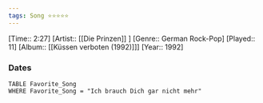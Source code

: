 ```yaml
---
tags: Song ⭐⭐⭐⭐⭐ 
---
```

[Time:: 2:27]
[Artist:: [[Die Prinzen]] ]
[Genre:: German Rock-Pop]
[Played:: 11]
[Album:: [[Küssen verboten (1992)]]]
[Year:: 1992]
### Dates
````dataview
TABLE Favorite_Song
WHERE Favorite_Song = "Ich brauch Dich gar nicht mehr"
````